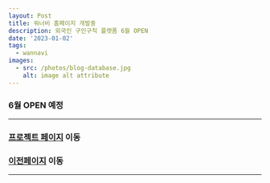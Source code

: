 ```yaml
---
layout: Post
title: 워너비 홈페이지 개발중
description: 외국인 구인구직 플랫폼 6월 OPEN
date: '2023-01-02'
tags:
  - wannavi
images:
  - src: /photos/blog-database.jpg
    alt: image alt attribute
---
```


### 6월 OPEN 예정

---

### [프로젝트 페이지](/projects) 이동

### [이전페이지](/tags/wannavi) 이동

---
